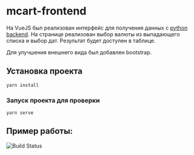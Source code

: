 # mcart-frontend

На VueJS был реализован интерфейс для получения данных с [python backend](https://github.com/DKeysil/mcart-test-task).
На странице реализован выбор валюты из выпадающего списка и выбор дат. Результат будет доступен в таблице.

Для улучшения внешнего вида был добавлен bootstrap.


## Установка проекта
```
yarn install
```

### Запуск проекта для проверки
```
yarn serve
```
## Пример работы:
![Build Status](https://sun9-76.userapi.com/impf/rJfgZ3WVpRRAxWEzMG3Ilz1IjDWLM29uQkh9-g/9FzkUzrbuxA.jpg?size=1203x493&quality=96&proxy=1&sign=d814e66581a596cd8eb8d9b8467b4ecd&type=album)
